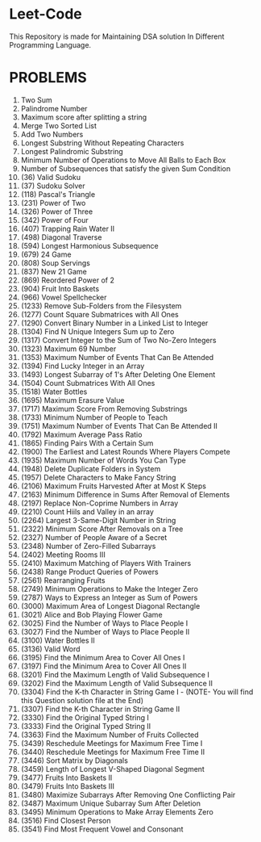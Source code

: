 # Leet-Code
This Repository is made for Maintaining DSA solution In Different Programming Language.

# PROBLEMS
1. Two Sum
2. Palindrome Number
3. Maximum score after splitting a string
4. Merge Two Sorted List
5. Add Two Numbers
6. Longest Substring Without Repeating Characters
7. Longest Palindromic Substring
8. Minimum Number of Operations to Move All Balls to Each Box
9. Number of Subsequences that satisfy the given Sum Condition
10. (36) Valid Sudoku
11. (37) Sudoku Solver
12. (118) Pascal's Triangle
13. (231) Power of Two
14. (326) Power of Three
15. (342) Power of Four
16. (407) Trapping Rain Water II 
17. (498) Diagonal Traverse
18. (594) Longest Harmonious Subsequence
19. (679) 24 Game
20. (808) Soup Servings
21. (837) New 21 Game
22. (869) Reordered Power of 2
23. (904) Fruit Into Baskets
24. (966) Vowel Spellchecker
25. (1233) Remove Sub-Folders from the Filesystem
26. (1277) Count Square Submatrices with All Ones
27. (1290) Convert Binary Number in a Linked List to Integer
28. (1304) Find N Unique Integers Sum up to Zero
29. (1317) Convert Integer to the Sum of Two No-Zero Integers
30. (1323) Maximum 69 Number
31. (1353) Maximum Number of Events That Can Be Attended
32. (1394) Find Lucky Integer in an Array
33. (1493) Longest Subarray of 1's After Deleting One Element
34. (1504) Count Submatrices With All Ones
35. (1518) Water Bottles
36. (1695) Maximum Erasure Value
37. (1717) Maximum Score From Removing Substrings
38. (1733) Minimum Number of People to Teach
39. (1751) Maximum Number of Events That Can Be Attended II
40. (1792) Maximum Average Pass Ratio
41. (1865) Finding Pairs With a Certain Sum
42. (1900) The Earliest and Latest Rounds Where Players Compete
43. (1935) Maximum Number of Words You Can Type
44. (1948) Delete Duplicate Folders in System
45. (1957) Delete Characters to Make Fancy String
46. (2106) Maximum Fruits Harvested After at Most K Steps
47. (2163) Minimum Difference in Sums After Removal of Elements
48. (2197) Replace Non-Coprime Numbers in Array
49. (2210) Count Hiils and Valley in an array
50. (2264) Largest 3-Same-Digit Number in String
51. (2322) Minimum Score After Removals on a Tree
52. (2327) Number of People Aware of a Secret
53. (2348) Number of Zero-Filled Subarrays
54. (2402) Meeting Rooms III
55. (2410) Maximum Matching of Players With Trainers
56. (2438) Range Product Queries of Powers
57. (2561) Rearranging Fruits
58. (2749) Minimum Operations to Make the Integer Zero
59. (2787) Ways to Express an Integer as Sum of Powers
60. (3000) Maximum Area of Longest Diagonal Rectangle
61. (3021) Alice and Bob Playing Flower Game
62. (3025) Find the Number of Ways to Place People I
63. (3027) Find the Number of Ways to Place People II
64. (3100) Water Bottles II
65. (3136) Valid Word
66. (3195) Find the Minimum Area to Cover All Ones I
67. (3197) Find the Minimum Area to Cover All Ones II
68. (3201) Find the Maximum Length of Valid Subsequence I
69. (3202) Find the Maximum Length of Valid Subsequence II
70. (3304) Find the K-th Character in String Game I - (NOTE- You will find this Question solution file at the End)
70. (3307) Find the K-th Character in String Game II
71. (3330) Find the Original Typed String I
72. (3333) Find the Original Typed String II
73. (3363) Find the Maximum Number of Fruits Collected
74. (3439) Reschedule Meetings for Maximum Free Time I
75. (3440) Reschedule Meetings for Maximum Free Time II
76. (3446) Sort Matrix by Diagonals
77. (3459) Length of Longest V-Shaped Diagonal Segment
78. (3477) Fruits Into Baskets II
79. (3479) Fruits Into Baskets III
80. (3480) Maximize Subarrays After Removing One Conflicting Pair
67. (3487) Maximum Unique Subarray Sum After Deletion
68. (3495) Minimum Operations to Make Array Elements Zero
69. (3516) Find Closest Person
70. (3541) Find Most Frequent Vowel and Consonant




